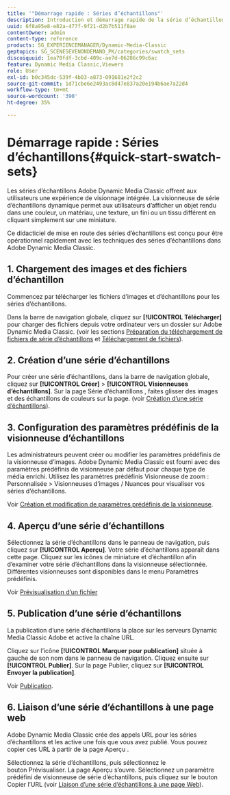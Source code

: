 ```yaml
---
title: '"Démarrage rapide : Séries d’échantillons"'
description: Introduction et démarrage rapide de la série d’échantillons pour vous aider à démarrer rapidement.
uuid: 6f8a95e8-e82a-477f-9f21-d2b7b511f8ae
contentOwner: admin
content-type: reference
products: SG_EXPERIENCEMANAGER/Dynamic-Media-Classic
geptopics: SG_SCENESEVENONDEMAND_PK/categories/swatch_sets
discoiquuid: 1ea70fdf-3cbd-409c-ae7d-06286c99c6ac
feature: Dynamic Media Classic,Viewers
role: User
exl-id: b0c345dc-539f-4b03-a873-091681e2f2c2
source-git-commit: 1d71cbe6e2493ac8d47e837a20e194b6ae7a22d4
workflow-type: tm+mt
source-wordcount: '390'
ht-degree: 35%

---
```


# Démarrage rapide : Séries d’échantillons{#quick-start-swatch-sets}

Les séries d’échantillons Adobe Dynamic Media Classic offrent aux utilisateurs une expérience de visionnage intégrée. La visionneuse de série d’échantillons dynamique permet aux utilisateurs d’afficher un objet rendu dans une couleur, un matériau, une texture, un fini ou un tissu différent en cliquant simplement sur une miniature.

Ce didacticiel de mise en route des séries d’échantillons est conçu pour être opérationnel rapidement avec les techniques des séries d’échantillons dans Adobe Dynamic Media Classic.

## 1. Chargement des images et des fichiers d’échantillon

Commencez par télécharger les fichiers d’images et d’échantillons pour les séries d’échantillons.

Dans la barre de navigation globale, cliquez sur **[!UICONTROL Télécharger]** pour charger des fichiers depuis votre ordinateur vers un dossier sur Adobe Dynamic Media Classic. (voir les sections [Préparation du téléchargement de fichiers de série d’échantillons](preparing-swatch-set-assets-upload.md#preparing-swatch-set-assets-for-upload) et [Téléchargement de fichiers](uploading-files.md#uploading-your-files)).

## 2. Création d’une série d’échantillons

Pour créer une série d’échantillons, dans la barre de navigation globale, cliquez sur **[!UICONTROL Créer]** > **[!UICONTROL Visionneuses d’échantillons]**. Sur la page Série d’échantillons , faites glisser des images et des échantillons de couleurs sur la page. (voir [Création d’une série d’échantillons](creating-swatch-set.md#creating-a-swatch-set)).

## 3. Configuration des paramètres prédéfinis de la visionneuse d’échantillons

Les administrateurs peuvent créer ou modifier les paramètres prédéfinis de la visionneuse d’images. Adobe Dynamic Media Classic est fourni avec des paramètres prédéfinis de visionneuse par défaut pour chaque type de média enrichi. Utilisez les paramètres prédéfinis Visionneuse de zoom : Personnalisée > Visionneuses d’images / Nuances pour visualiser vos séries d’échantillons.

Voir [Création et modification de paramètres prédéfinis de la visionneuse](application-setup.md#adding-and-editing-viewer-presets).

## 4. Aperçu d’une série d’échantillons

Sélectionnez la série d’échantillons dans le panneau de navigation, puis cliquez sur **[!UICONTROL Aperçu]**. Votre série d’échantillons apparaît dans cette page. Cliquez sur les icônes de miniature et d’échantillon afin d’examiner votre série d’échantillons dans la visionneuse sélectionnée. Différentes visionneuses sont disponibles dans le menu Paramètres prédéfinis.

Voir [Prévisualisation d’un fichier](previewing-asset.md#previewing-an-asset)

## 5. Publication d’une série d’échantillons

La publication d’une série d’échantillons la place sur les serveurs Dynamic Media Classic Adobe et active la chaîne URL.

Cliquez sur l’icône **[!UICONTROL Marquer pour publication]** située à gauche de son nom dans le panneau de navigation. Cliquez ensuite sur **[!UICONTROL Publier]**. Sur la page Publier, cliquez sur **[!UICONTROL Envoyer la publication]**.

Voir [Publication](publishing-files.md#publishing-files).

## 6. Liaison d’une série d’échantillons à une page web

Adobe Dynamic Media Classic crée des appels URL pour les séries d’échantillons et les active une fois que vous avez publié. Vous pouvez copier ces URL à partir de la page Aperçu .

Sélectionnez la série d’échantillons, puis sélectionnez le bouton Prévisualiser. La page Aperçu s’ouvre. Sélectionnez un paramètre prédéfini de visionneuse de série d’échantillons, puis cliquez sur le bouton Copier l’URL (voir [Liaison d’une série d’échantillons à une page Web](linking-swatch-set-web-page.md#linking-a-swatch-set-to-a-web-page)).
